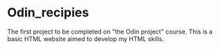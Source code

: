 # Odin_recipies
The first project to be completed on "the Odin project" course. This is a basic HTML website aimed to develop my HTML skills.
